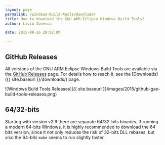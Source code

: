 ```yaml
---
layout: page
permalink: /windows-build-tools/download/
title: How to download the GNU ARM Eclipse Windows Build Tools?
author: Liviu Ionescu

date: 2015-09-16 20:02:00

---
```


## GitHub Releases

All versions of the GNU ARM Eclipse Windows Build Tools are available via the [GitHub Releases](https://github.com/gnuarmeclipse/windows-build-tools/releases) page. For details how to reach it, see the [Downloads]({{ site.baseurl }}/downloads/) page.

![Windows Build Tools Releases]({{ site.baseurl }}/images/2015/github-gae-build-tools-releases.png)

## 64/32-bits

Starting with version v2.6 there are separate 64/32-bits binaries. If running a modern 64-bits Windows, it is highly recommended to download the 64-bits version, since it not only reduces the risk of 32-bits DLL rebases, but also the 64-bits `make` seems to run slightly faster.
